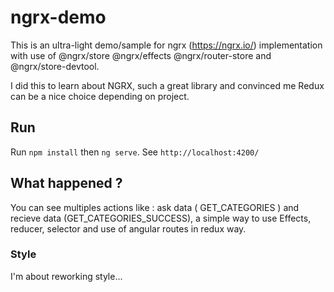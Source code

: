 # ngrx-demo
This is an ultra-light demo/sample for ngrx (https://ngrx.io/) implementation with use of @ngrx/store @ngrx/effects @ngrx/router-store and @ngrx/store-devtool.

I did this to learn about NGRX, such a great library and convinced me Redux can be a nice choice depending on project.

## Run
Run 
``
npm install
``
then 
``
ng serve
``.
See 
``
http://localhost:4200/
``
## What happened ?
You can see multiples actions like : ask data ( GET_CATEGORIES ) and recieve data (GET_CATEGORIES_SUCCESS), a simple way to use Effects, reducer, selector and use of angular routes in redux way.

### Style
I'm about reworking style...
